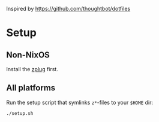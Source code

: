 Inspired by https://github.com/thoughtbot/dotfiles

# Setup

## Non-NixOS

Install the [zplug](https://github.com/zplug/zplug) first.

## All platforms

Run the setup script that symlinks `z*`-files to your `$HOME` dir:

```sh
./setup.sh
```
